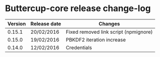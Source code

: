 # Buttercup-core release change-log

| Version | Release date | Changes                                            |
|---------|--------------|----------------------------------------------------|
| 0.15.1  | 20/02/2016   | Fixed removed link script (npmignore)              |
| 0.15.0  | 19/02/2016   | PBKDF2 iteration increase                          |
| 0.14.0  | 12/02/2016   | Credentials                                        |
